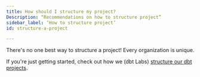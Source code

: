```yaml
---
title: How should I structure my project?
Description: “Recommendations on how to structure project”
sidebar_label: ‘How to structure project’
id: structure-a-project

---
```


There's no one best way to structure a project! Every organization is unique.

If you're just getting started, check out how we (dbt Labs) [structure our dbt projects](https://discourse.getdbt.com/t/how-we-structure-our-dbt-projects/355).
